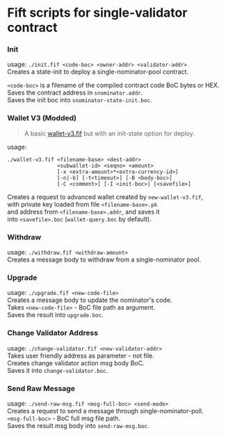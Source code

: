 # Fift scripts for single-validator contract

### Init

usage: `./init.fif <code-boc> <owner-addr> <validator-addr>` \
Creates a state-init to deploy a single-nominator-pool contract.

`<code-boc>` is a filename of the compiled contract code BoC bytes or HEX. \
Saves the contract address in `snominator.addr`. \
Saves the init boc into `snominator-state-init.boc`.

### Wallet V3 (Modded)

> A basic [wallet-v3.fif](https://github.com/ice-blockchain/ion/blob/master/crypto/smartcont/wallet-v3.fif) but with an init-state option for deploy.

usage: 
```
./wallet-v3.fif <filename-base> <dest-addr>
                <subwallet-id> <seqno> <amount>
                [-x <extra-amount>*<extra-currency-id>]
                [-n|-b] [-t<timeout>] [-B <body-boc>]
                [-C <comment>] [-I <init-boc>] [<savefile>]
```

Creates a request to advanced wallet created by `new-wallet-v3.fif`, \
with private key loaded from file `<filename-base>.pk` \
and address from `<filename-base>.addr`, and saves it \
into `<savefile>.boc` (`wallet-query.boc` by default).

### Withdraw

usage: `./withdraw.fif <withdraw-amount>` \
Creates a message body to withdraw from a single-nominator pool.

### Upgrade

usage: `./upgrade.fif <new-code-file>` \
Creates a message body to update the nominator's code. \
Takes `<new-code-file>` - BoC file path as argument. \
Saves the result into `upgrade.boc`.

### Change Validator Address

usage: `./change-validator.fif <new-validator-addr>` \
Takes user friendly address as parameter - not file. \
Creates change validator action msg body BoC. \
Saves it into `change-validator.boc`.

### Send Raw Message

usage: `./send-raw-msg.fif <msg-full-boc> <send-mode>` \
Creates a request to send a message through single-nominator-poll. \
`<msg-full-boc>` - BoC full msg file path. \
Saves the result msg body into `send-raw-msg.boc`.
